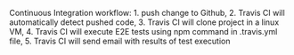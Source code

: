 Continuous Integration workflow: 1. push change to Github, 2. Travis CI will automatically detect pushed code, 3. Travis CI will clone project in a linux VM, 4. Travis CI will execute E2E tests using npm command in .travis.yml file, 5. Travis CI will send email with results of test execution